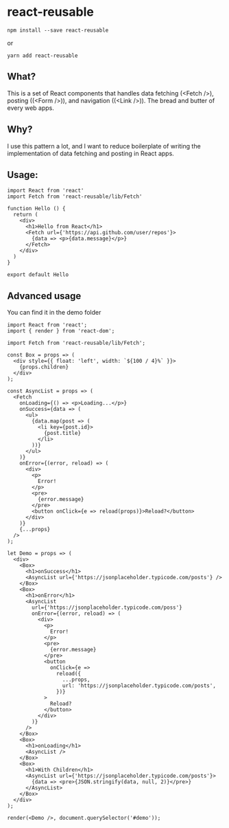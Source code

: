 # react-reusable

```npm install --save react-reusable```

or 

```yarn add react-reusable```
## What?
This is a set of React components that handles data fetching (&lt;Fetch /&gt;), posting ((&lt;Form /&gt;)), and navigation ((&lt;Link /&gt;)). The bread and butter of every web apps.

## Why?
I use this pattern a lot, and I want to reduce boilerplate of writing the implementation of data fetching and posting in React apps.

## Usage:

```
import React from 'react'
import Fetch from 'react-reusable/lib/Fetch'

function Hello () {
  return (
    <div>
      <h1>Hello from React</h1> 
      <Fetch url={'https://api.github.com/user/repos'}>
        {data => <p>{data.message}</p>}
      </Fetch>
    </div>
  )
}

export default Hello
```

## Advanced usage
You can find it in the demo folder
```
import React from 'react';
import { render } from 'react-dom';

import Fetch from 'react-reusable/lib/Fetch';

const Box = props => (
  <div style={{ float: 'left', width: `${100 / 4}%` }}>
    {props.children}
  </div>
);

const AsyncList = props => (
  <Fetch
    onLoading={() => <p>Loading...</p>}
    onSuccess={data => (
      <ul>
        {data.map(post => (
          <li key={post.id}>
            {post.title}
          </li>
        ))}
      </ul>
    )}
    onError={(error, reload) => (
      <div>
        <p>
          Error!
        </p>
        <pre>
          {error.message}
        </pre>
        <button onClick={e => reload(props)}>Reload?</button>
      </div>
    )}
    {...props}
  />
);

let Demo = props => (
  <div>
    <Box>
      <h1>onSuccess</h1>
      <AsyncList url={'https://jsonplaceholder.typicode.com/posts'} />
    </Box>
    <Box>
      <h1>onError</h1>
      <AsyncList
        url={'https://jsonplaceholder.typicode.com/poss'}
        onError={(error, reload) => (
          <div>
            <p>
              Error!
            </p>
            <pre>
              {error.message}
            </pre>
            <button
              onClick={e =>
                reload({
                  ...props,
                  url: 'https://jsonplaceholder.typicode.com/posts',
                })}
            >
              Reload?
            </button>
          </div>
        )}
      />
    </Box>
    <Box>
      <h1>onLoading</h1>
      <AsyncList />
    </Box>
    <Box>
      <h1>With Children</h1>
      <AsyncList url={'https://jsonplaceholder.typicode.com/posts'}>
        {data => <pre>{JSON.stringify(data, null, 2)}</pre>}
      </AsyncList>
    </Box>
  </div>
);

render(<Demo />, document.querySelector('#demo'));
```


